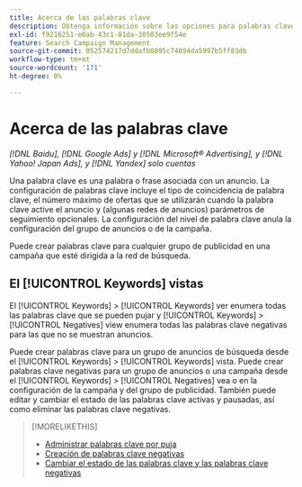 ```yaml
---
title: Acerca de las palabras clave
description: Obtenga información sobre las opciones para palabras clave pujables y negativas.
exl-id: f9216251-e0ab-43c1-81da-30503ee9f54e
feature: Search Campaign Management
source-git-commit: 052574217d7ddafb8895c74094da5997b5ff83db
workflow-type: tm+mt
source-wordcount: '171'
ht-degree: 0%

---
```


# Acerca de las palabras clave

*[!DNL Baidu], [!DNL Google Ads] y [!DNL Microsoft® Advertising], y [!DNL Yahoo! Japan Ads], y [!DNL Yandex] solo cuentas*

Una palabra clave es una palabra o frase asociada con un anuncio. La configuración de palabras clave incluye el tipo de coincidencia de palabra clave, el número máximo de ofertas que se utilizarán cuando la palabra clave active el anuncio y (algunas redes de anuncios) parámetros de seguimiento opcionales. La configuración del nivel de palabra clave anula la configuración del grupo de anuncios o de la campaña.

Puede crear palabras clave para cualquier grupo de publicidad en una campaña que esté dirigida a la red de búsqueda.

## El [!UICONTROL Keywords] vistas

El [!UICONTROL Keywords] > [!UICONTROL Keywords] ver enumera todas las palabras clave que se pueden pujar y [!UICONTROL Keywords] > [!UICONTROL Negatives] view enumera todas las palabras clave negativas para las que no se muestran anuncios.

Puede crear palabras clave para un grupo de anuncios de búsqueda desde el [!UICONTROL Keywords] > [!UICONTROL Keywords] vista. Puede crear palabras clave negativas para un grupo de anuncios o una campaña desde el [!UICONTROL Keywords] > [!UICONTROL Negatives] vea o en la configuración de la campaña y del grupo de publicidad. También puede editar y cambiar el estado de las palabras clave activas y pausadas, así como eliminar las palabras clave negativas.

>[!MORELIKETHIS]
>
>* [Administrar palabras clave por puja](/help/search-social-commerce/campaign-management/campaigns/keyword-manage.md)
>* [Creación de palabras clave negativas](/help/search-social-commerce/campaign-management/campaigns/keyword-negative-create.md)
>* [Cambiar el estado de las palabras clave y las palabras clave negativas](keyword-status-edit.md)
